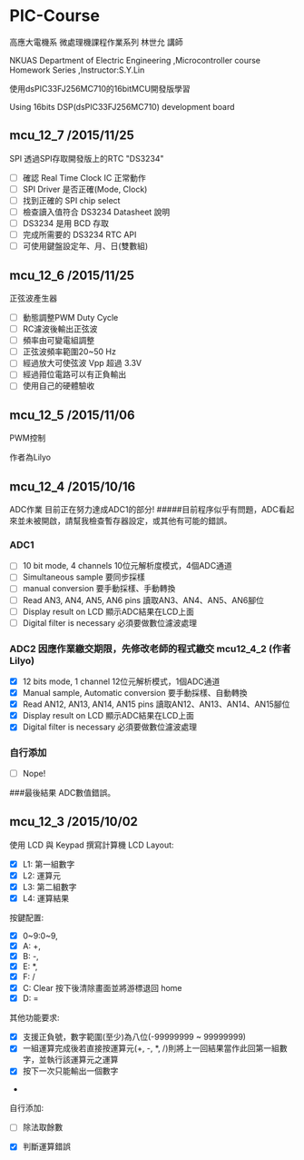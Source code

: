 ﻿# PIC-Course
高應大電機系 微處理機課程作業系列 林世允 講師

NKUAS Department of Electric Engineering ,Microcontroller course Homework Series ,Instructor:S.Y.Lin

使用dsPIC33FJ256MC710的16bitMCU開發版學習

Using 16bits DSP(dsPIC33FJ256MC710) development board

## mcu_12_7  /2015/11/25
SPI
透過SPI存取開發版上的RTC "DS3234"
  - [ ] 確認 Real Time Clock IC 正常動作
  - [ ] SPI Driver 是否正確(Mode, Clock)
  - [ ] 找到正確的 SPI chip select
  - [ ] 檢查讀入值符合 DS3234 Datasheet 說明
  - [ ] DS3234 是用 BCD 存取
  - [ ] 完成所需要的 DS3234 RTC API 
  - [ ] 可使用鍵盤設定年、月、日(雙數組)
## mcu_12_6  /2015/11/25
正弦波產生器
  - [ ] 動態調整PWM Duty Cycle
  - [ ] RC濾波後輸出正弦波
  - [ ] 頻率由可變電組調整
  - [ ] 正弦波頻率範圍20~50 Hz
  - [ ] 經過放大可使弦波 Vpp 超過 3.3V
  - [ ] 經過箝位電路可以有正負輸出
  - [ ] 使用自己的硬體驗收

## mcu_12_5  /2015/11/06
PWM控制

作者為Lilyo

## mcu_12_4  /2015/10/16
ADC作業
目前正在努力達成ADC1的部分!
#####目前程序似乎有問題，ADC看起來並未被開啟，請幫我檢查暫存器設定，或其他有可能的錯誤。
### ADC1
  - [ ] 10 bit mode, 4 channels               10位元解析度模式，4個ADC通道
  - [ ] Simultaneous sample                   要同步採樣
  - [ ] manual conversion                     要手動採樣、手動轉換
  - [ ] Read AN3, AN4, AN5, AN6 pins          讀取AN3、AN4、AN5、AN6腳位
  - [ ] Display result on LCD                 顯示ADC結果在LCD上面
  - [ ] Digital filter is necessary           必須要做數位濾波處理

### ADC2  因應作業繳交期限，先修改老師的程式繳交 mcu12_4_2 (作者Lilyo)
  - [x] 12 bits mode, 1 channel               12位元解析模式，1個ADC通道
  - [x] Manual sample, Automatic conversion   要手動採樣、自動轉換
  - [x] Read AN12, AN13, AN14, AN15 pins      讀取AN12、AN13、AN14、AN15腳位
  - [x] Display result on LCD                 顯示ADC結果在LCD上面
  - [x] Digital filter is necessary           必須要做數位濾波處理

### 自行添加
  - [ ] Nope!

###最後結果
  ADC數值錯誤。

## mcu_12_3  /2015/10/02
使用 LCD 與 Keypad 撰寫計算機
LCD Layout:
  - [x] L1: 第一組數字 
  - [x] L2: 運算元
  - [x] L3: 第二組數字
  - [x] L4: 運算結果
  
按鍵配置:
  - [x] 0~9:0~9,
  - [x] A: +,
  - [x] B: -,
  - [x] E: *,
  - [x] F: /
  - [x] C: Clear 按下後清除畫面並將游標退回 home
  - [x] D: =
  
其他功能要求:
  - [x] 支援正負號，數字範圍(至少)為八位(-99999999 ~ 99999999)
  - [x] 一組運算完成後若直接按運算元(+, -, *, /)則將上一回結果當作此回第一組數字，並執行該運算元之運算
  - [x] 按下一次只能輸出一個數字
  - 
  
自行添加:
  - [ ] 除法取餘數
  - [x] 判斷運算錯誤

